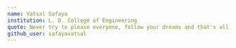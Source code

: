 ```yaml
---
name: Vatsal Safaya
institution: L. D. College of Engineering
quote: Never try to please everyone, follow your dreams and that's all that matters.
github_user: safayavatsal
---
```

